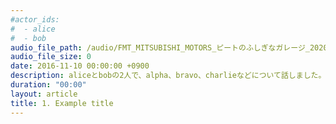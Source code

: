 ```yaml
---
#actor_ids:
#  - alice
#  - bob
audio_file_path: /audio/FMT_MITSUBISHI_MOTORS_ピートのふしぎなガレージ_20200328_1700_1750.m4a
audio_file_size: 0
date: 2016-11-10 00:00:00 +0900
description: aliceとbobの2人で、alpha、bravo、charlieなどについて話しました。
duration: "00:00"
layout: article
title: 1. Example title
---
```

